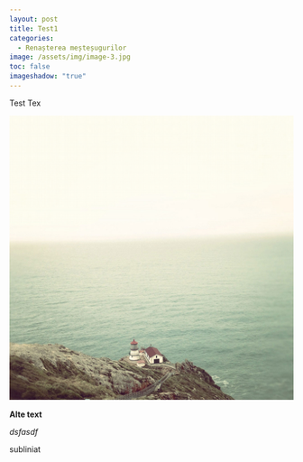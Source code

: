 ```yaml
---
layout: post
title: Test1
categories:
  - Renașterea meșteșugurilor
image: /assets/img/image-3.jpg
toc: false
imageshadow: "true"
---
```

Test Tex 

![](/assets/img/image-6.jpg)

**Alte text**

*dsfasdf*

subliniat